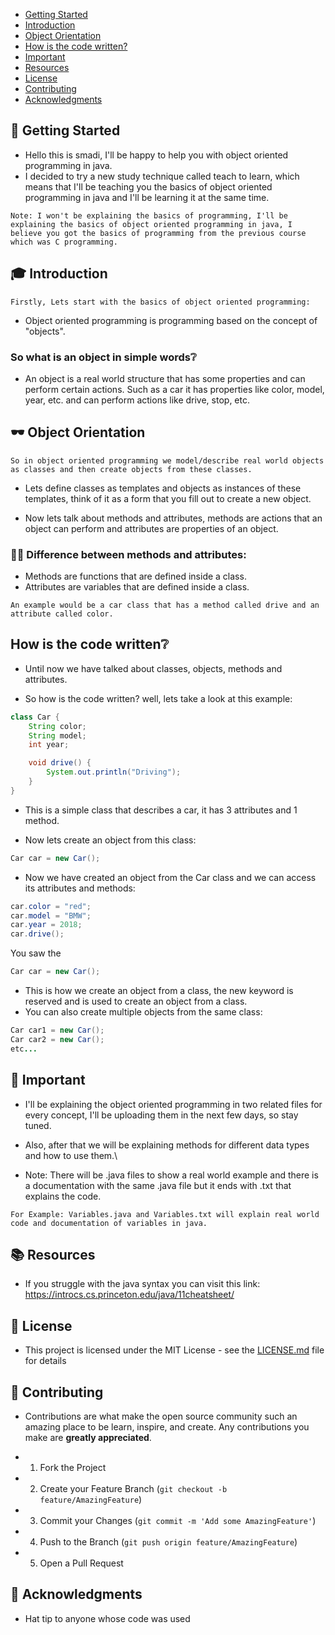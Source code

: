 + [Getting Started ](#Getting-Started)
+ [Introduction](#Introduction)
+ [Object Orientation](#Object-Orientation)
+ [How is the code written?](#How-is-the-code-written?)
+ [Important](#Important)
+ [Resources](#Resources)
+ [License](#License)
+ [Contributing](#Contributing)
+ [Acknowledgments](#Acknowledgments)

## 🚶 Getting Started

- Hello this is smadi, I'll be happy to help you with object oriented programming in java.
- I decided to try a new study technique called teach to learn, which means that I'll be teaching you the basics of object oriented programming in java and I'll be learning it at the same time.
```
Note: I won't be explaining the basics of programming, I'll be explaining the basics of object oriented programming in java, I believe you got the basics of programming from the previous course which was C programming.
```

## 🎓 Introduction
```
Firstly, Lets start with the basics of object oriented programming:
```
- Object oriented programming is programming based on the concept of "objects".

### So what is an object in simple words❔
- An object is a real world structure that has some properties and can perform certain actions.
Such as a car it has properties like color, model, year, etc. and can perform actions like drive, stop, etc.

## 🕶 Object Orientation
```
So in object oriented programming we model/describe real world objects as classes and then create objects from these classes.
```
- Lets define classes as templates and objects as instances of these templates, think of it as a form that you fill out to create a new object.

- Now lets talk about methods and attributes, methods are actions that an object can perform and attributes are properties of an object.

### 🤷🏻 Difference between methods and attributes:
- Methods are functions that are defined inside a class.
- Attributes are variables that are defined inside a class.
```
An example would be a car class that has a method called drive and an attribute called color.
```
## How is the code written❔

- Until now we have talked about classes, objects, methods and attributes.

- So how is the code written? well, lets take a look at this example:
```java
class Car {
    String color;
    String model;
    int year;

    void drive() {
        System.out.println("Driving");
    }
}
```
- This is a simple class that describes a car, it has 3 attributes and 1 method.

- Now lets create an object from this class:
```java
Car car = new Car();
```
- Now we have created an object from the Car class and we can access its attributes and methods:
```java
car.color = "red";
car.model = "BMW";
car.year = 2018;
car.drive();
```

You saw the
```java
Car car = new Car();
```
- This is how we create an object from a class, the new keyword is reserved and is used to create an object from a class.
- You can also create multiple objects from the same class:
```java
Car car1 = new Car();
Car car2 = new Car();
etc...
```

## 🛑 Important

- I'll be explaining the object oriented programming in two related files for every concept, I'll be uploading them in the next few days, so stay tuned.

- Also, after that we will be explaining methods for different data types and how to use them.\

- Note: There will be .java files to show a real world example and there is a documentation with the same .java file but it ends with .txt that explains the code.
```
For Example: Variables.java and Variables.txt will explain real world code and documentation of variables in java.
```

## 📚 Resources

- If you struggle with the java syntax you can visit this link: https://introcs.cs.princeton.edu/java/11cheatsheet/

## 📝 License

- This project is licensed under the MIT License - see the [LICENSE.md](LICENSE.md) file for details

## 📝 Contributing

- Contributions are what make the open source community such an amazing place to be learn, inspire, and create. Any contributions you make are **greatly appreciated**.

- 1. Fork the Project
- 2. Create your Feature Branch (`git checkout -b feature/AmazingFeature`)
- 3. Commit your Changes (`git commit -m 'Add some AmazingFeature'`)
- 4. Push to the Branch (`git push origin feature/AmazingFeature`)
- 5. Open a Pull Request

## 📜 Acknowledgments

- Hat tip to anyone whose code was used